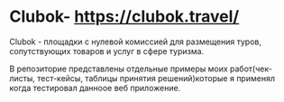 # Clubok- https://clubok.travel/
Clubok - площадки с нулевой комиссией для размещения туров, сопутствующих товаров и услуг в сфере туризма.

В репозиторие представлены отдельные примеры моих работ(чек-листы, тест-кейсы, таблицы принятия решений)которые я применял когда тестировал данноое веб приложение.
